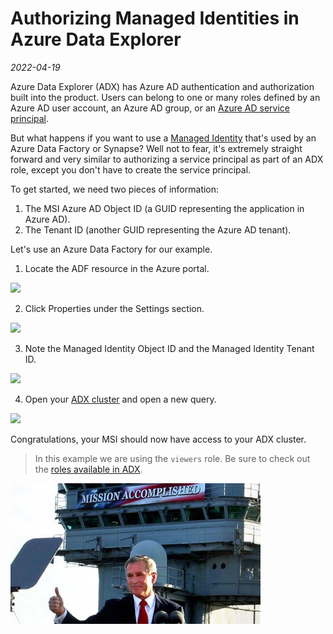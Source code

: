 # Authorizing Managed Identities in Azure Data Explorer
*2022-04-19*

Azure Data Explorer (ADX) has Azure AD authentication and authorization built into the product.  Users can belong to one or many roles defined by an Azure AD user account, an Azure AD group, or an [Azure AD service principal](https://docs.microsoft.com/en-us/azure/data-explorer/provision-azure-ad-app).  

But what happens if you want to use a [Managed Identity](https://docs.microsoft.com/en-us/azure/active-directory/managed-identities-azure-resources/overview) that's used by an Azure Data Factory or Synapse?  Well not to fear, it's extremely straight forward and very similar to authorizing a service principal as part of an ADX role, except you don't have to create the service principal.  

To get started, we need two pieces of information: 

1. The MSI Azure AD Object ID (a GUID representing the application in Azure AD). 
2. The Tenant ID (another GUID representing the Azure AD tenant). 

Let's use an Azure Data Factory for our example.  

1. Locate the ADF resource in the Azure portal. 
<img src="2022-04-19 17_16_02-Data factories - Microsoft Azure - Work - Microsoft​ Edge.png" />

2. Click Properties under the Settings section.
<img src="2022-04-19 17_17_28-GmAdfTest - Microsoft Azure - Work - Microsoft​ Edge.png" />

3. Note the Managed Identity Object ID and the Managed Identity Tenant ID. 
<img src="2022-04-19 17_18_27-GmAdfTest - Microsoft Azure - Work - Microsoft​ Edge.png" />

4. Open your [ADX cluster](https://dataexplorer.azure.com) and open a new query. 
<img src="2022-04-19 17_21_12-adxgmsharedprd.westus3.shared _ Azure Data Explorer - Work - Microsoft​ Edge.png" />


Congratulations, your MSI should now have access to your ADX cluster. 
> In this example we are using the `viewers` role.  Be sure to check out the [roles available in ADX](https://docs.microsoft.com/en-us/azure/data-explorer/kusto/management/security-roles#managing-database-security-roles).

<img src="missionaccomplished.jpg" width="400" />